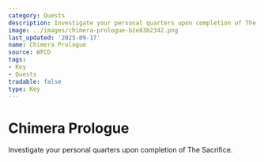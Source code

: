 ```yaml
---
category: Quests
description: Investigate your personal quarters upon completion of The Sacrifice.
image: ../images/chimera-prologue-b2e83b2342.png
last_updated: '2025-09-17'
name: Chimera Prologue
source: WFCD
tags:
- Key
- Quests
tradable: false
type: Key
---
```


# Chimera Prologue

Investigate your personal quarters upon completion of The Sacrifice.

